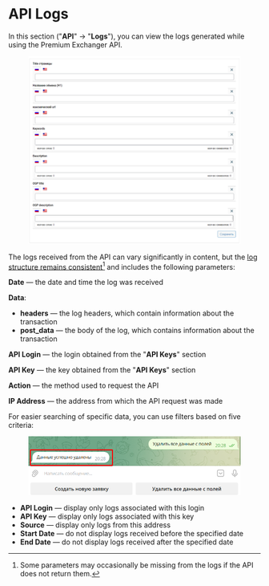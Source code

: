 # API Logs

In this section ("**API**" -> "**Logs**"), you can view the logs generated while using the Premium Exchanger API.

<figure><img src="../../../.gitbook/assets/image (1136).png" alt=""><figcaption></figcaption></figure>

The logs received from the API can vary significantly in content, but the [log structure remains consistent](#user-content-fn-1)[^1] and includes the following parameters:

**Date** — the date and time the log was received

**Data**:

* **headers** — the log headers, which contain information about the transaction
* **post_data** — the body of the log, which contains information about the transaction

**API Login** — the login obtained from the "**API Keys**" section

**API Key** — the key obtained from the "**API Keys**" section

**Action** — the method used to request the API

**IP Address** — the address from which the API request was made

For easier searching of specific data, you can use filters based on five criteria:

<figure><img src="../../../.gitbook/assets/image (1065).png" alt=""><figcaption></figcaption></figure>

* **API Login** — display only logs associated with this login
* **API Key** — display only logs associated with this key
* **Source** — display only logs from this address
* **Start Date** — do not display logs received before the specified date
* **End Date** — do not display logs received after the specified date

[^1]: Some parameters may occasionally be missing from the logs if the API does not return them.